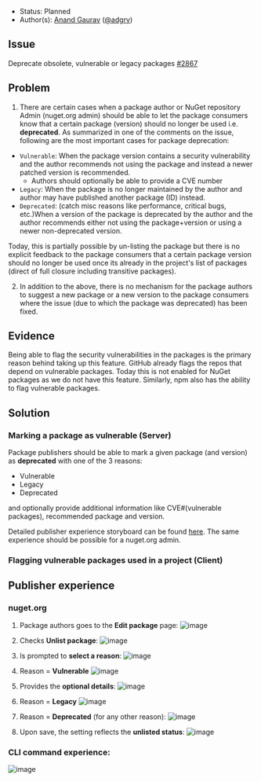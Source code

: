 * Status: Planned
* Author(s): [Anand Gaurav](https://github.com/anangaur) ([@adgrv](https://twitter.com/adgrv))

## Issue
Deprecate obsolete, vulnerable or legacy packages [#2867](https://github.com/NuGet/Home/issues/2867)

## Problem
1. There are certain cases when a package author or NuGet repository Admin (nuget.org admin) should be able to let the package consumers know that a certain package (version) should no longer be used i.e. **deprecated**. As summarized in one of the comments on the issue, following are the most important cases for package deprecation:
 * `Vulnerable`: When the package version contains a security vulnerability and the author recommends not using the package and instead a newer patched version is recommended.
    * Authors should optionally be able to provide a CVE number
 * `Legacy`: When the package is no longer maintained by the author and author may have published another package (ID) instead.  
 * `Deprecated`: (catch misc reasons like performance, critical bugs, etc.)When a version of the package is deprecated by 
the author and the author recommends either not using the package+version or using a newer non-deprecated version.

  Today, this is partially possible by un-listing the package but there is no explicit feedback to the package consumers that a certain package version should no longer be used once its already in the project's list of packages (direct of full closure including transitive packages). 

2. In addition to the above, there is no mechanism for the package authors to suggest a new package or a new version to the package consumers where the issue (due to which the package was deprecated) has been fixed.

## Evidence
Being able to flag the security vulnerabilities in the packages is the primary reason behind taking up this feature. GitHub already flags the repos that depend on vulnerable packages. Today this is not enabled for NuGet packages as we do not have this feature. Similarly, npm also has the ability to flag vulnerable packages. 

## Solution
### Marking a package as vulnerable (Server)
Package publishers should be able to mark a given package (and version) as **deprecated** with one of the 3 reasons:
* Vulnerable
* Legacy
* Deprecated

and optionally provide additional information like CVE#(vulnerable packages), recommended package and version.

Detailed publisher experience storyboard can be found [here](#publisher-experience). The same experience should be possible for a nuget.org admin.

### Flagging vulnerable packages used in a project (Client)



## Publisher experience
### nuget.org
1. Package authors goes to the **Edit package** page:
  ![image](https://user-images.githubusercontent.com/14800916/43664918-6e9dac48-9723-11e8-853e-e537b815c7f5.png)

2. Checks **Unlist package**:
  ![image](https://user-images.githubusercontent.com/14800916/43665006-a0ea6330-9723-11e8-9c1c-fba03181e50f.png)

3. Is prompted to **select a reason**:
  ![image](https://user-images.githubusercontent.com/14800916/43665021-b46b4d98-9723-11e8-9e29-033acd2a4f51.png)

4. Reason = **Vulnerable** 
  ![image](https://user-images.githubusercontent.com/14800916/43665044-c4c2d968-9723-11e8-9b4a-8aed0fc8c82d.png)

5. Provides the **optional details**:
  ![image](https://user-images.githubusercontent.com/14800916/43665101-e7c90b58-9723-11e8-8da8-8fe9a9feafed.png)

6. Reason = **Legacy**
  ![image](https://user-images.githubusercontent.com/14800916/43665620-a90e4a02-9725-11e8-8e1f-08b756ec400c.png)

7. Reason = **Deprecated** (for any other reason):
  ![image](https://user-images.githubusercontent.com/14800916/43665123-fd930876-9723-11e8-8e2c-8ec521926617.png)

8. Upon save, the setting reflects the **unlisted status**:
  ![image](https://user-images.githubusercontent.com/14800916/43665144-14d220bc-9724-11e8-956a-b67c87923980.png)

### CLI command experience:
  ![image](https://user-images.githubusercontent.com/14800916/43665175-2bbaef02-9724-11e8-886a-00cd638b5a06.png)